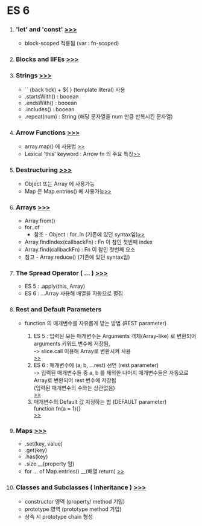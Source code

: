 <h1>ES 6</h1>

<ol>
    <li>
        <h3>
            'let' and 'const'
            <a href ="">
                >>>
            </a>
        </h3>
        <ul>
            <li>block-scoped 적용됨 (var : fn-scoped)</li>
        </ul>
    </li>
    <li>
        <h3>
            Blocks and IIFEs
            <a href ="">
                >>>
            </a>
        </h3>
    </li>
    <li>
        <h3>
            Strings
            <a href ="">
                >>>
            </a>
        </h3>
        <ul>
            <li> `` (back tick) + ${ } (template literal) 사용</li>
            <li> .startsWith() : booean </li>
            <li> .endsWith() : booean</li>
            <li> .includes() : booean</li>
            <li> .repeat(num) : String (해당 문자열을 num 만큼 반복시킨 문자열)</li>
        </ul>
    </li>
    <li>
        <h3>
            Arrow Functions
            <a href ="">
                >>>
            </a>
        </h3>
        <ul>
            <li>array.map() 에 사용법 <a href="">>></a></li>
            <li>Lexical 'this' keyword : Arrow fn 의 주요 특징<a href="">>></a></li>
        </ul>
    </li>
    <li>
        <h3>
            Destructuring
            <a href ="">
                >>>
            </a>
        </h3>
        <ul>
            <li>Object 또는 Array 에 사용가능</li>
            <li>Map 은 Map.entries() 에 사용가능<a href="">>></a></li>
        </ul>
    </li>
    <li>
        <h3>
            Arrays
            <a href ="">
                >>>
            </a>
        </h3>
        <ul>
            <li>Array.from()</li>
            <li>
                for..of
                <ul>
                    <li>참조 - Object : for..in (기존에 있던 syntax임)<a href="https://developer.mozilla.org/ko/docs/Web/JavaScript/Reference/Statements/for...in">>></a></li>
                </ul>
            </li>
            <li>Array.findIndex(callbackFn) : Fn 이 참인 첫번째 index</li>
            <li>Array.find(callbackFn) : Fn 이 참인 첫번째 요소</li>
            <li>참고 - Array.reduce()  (기존에 있던 syntax임)</li>
        </ul>
    </li>
    <li>
        <h3>
            The Spread Operator ( ... )
            <a href ="">
                >>>
            </a>
        </h3>
        <ul>
            <li>
                ES 5 : .apply(this, Array)
            </li>
            <li>
                ES 6 : ...Array 사용해 배열을 자동으로 펼침 
            </li>
        </ul>
    </li>
    <li>
        <h3>
            Rest and Default Parameters
        </h3>
        <ul>
            <li>
                function 의 매개변수를 자유롭게 받는 방법 (REST parameter)
            </li>
            <ol>
                <li>
                    ES 5 : 입력된 모든 매개변수는 Arguments 객체(Array-like) 로 변환되어 arguments 키워드 변수에 저장됨,<br/>
                    -> slice.call 이용해 Array로 변환시켜 사용<br/>
                    <a href="">>></a>
                </li>
                <li>
                    ES 6 : 매개변수에 (a, b, ...rest) 선언 (rest parameter)<br/>
                    -> 입력된 매개변수들 중 a, b 를 제외한 나머지 매개변수들은 자동으로 Array로 변환되어 rest 변수에 저장됨<br/>
                    (입력된 매개변수의 수와는 상관없음)<br/>
                    <a href="">>></a>
                </li>
                <li>
                    매개변수의 Default 값 지정하는 법 (DEFAULT parameter)<br/>
                    function fn(a = 1){}<br/>
                    <a href="">>></a>
                </li>
            </ol>
        </ul>
    </li>
    <li>
        <h3>
            Maps
            <a href ="">
                >>>
            </a>
        </h3>
        <ul>
            <li> .set(key, value)</li>
            <li> .get(key)</li>
            <li> .has(key)</li>
            <li> .size __(property 임)</li>
            <li> 
                for ... of Map.entries()  __(배열 return)
                <a href="">>></a>
            </li>
        </ul>
    </li>
    <li>
        <h3>
            Classes and Subclasses ( Inheritance )
            <a href ="">
                >>>
            </a>
        </h3>
        <ul>
            <li>constructor 영역 (property/ method 기입)</li>
            <li>prototype 영역 (prototype method 기입)</li>
            <li>상속 시 prototype chain 형성</li>
        </ul>
    </li>
</ol>
